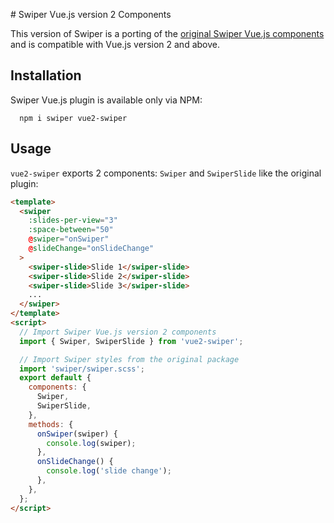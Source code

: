# Swiper Vue.js version 2 Components

This version of Swiper is a porting of the [original Swiper Vue.js components](https://github.com/nolimits4web/swiper) and is compatible with Vue.js version 2 and above.

## Installation

Swiper Vue.js plugin is available only via NPM:

```
  npm i swiper vue2-swiper
```

## Usage

`vue2-swiper` exports 2 components: `Swiper` and `SwiperSlide` like the original plugin:

```html
<template>
  <swiper
    :slides-per-view="3"
    :space-between="50"
    @swiper="onSwiper"
    @slideChange="onSlideChange"
  >
    <swiper-slide>Slide 1</swiper-slide>
    <swiper-slide>Slide 2</swiper-slide>
    <swiper-slide>Slide 3</swiper-slide>
    ...
  </swiper>
</template>
<script>
  // Import Swiper Vue.js version 2 components
  import { Swiper, SwiperSlide } from 'vue2-swiper';

  // Import Swiper styles from the original package
  import 'swiper/swiper.scss';
  export default {
    components: {
      Swiper,
      SwiperSlide,
    },
    methods: {
      onSwiper(swiper) {
        console.log(swiper);
      },
      onSlideChange() {
        console.log('slide change');
      },
    },
  };
</script>
```